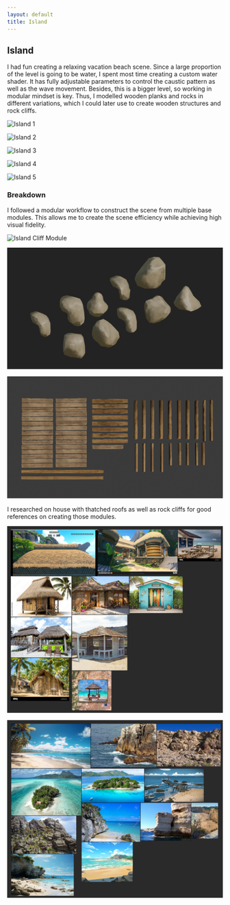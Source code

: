 ```yaml
---
layout: default
title: Island
---
```


<div class="one-column" markdown="1">

## Island
I had fun creating a relaxing vacation beach scene. Since a large proportion of the level is going to be water, I spent most time creating a custom water shader. It has fully adjustable parameters to control the caustic pattern as well as the wave movement. Besides, this is a bigger level, so working in modular mindset is key. Thus, I modelled wooden planks and rocks in different variations, which I could later use to create wooden structures and rock cliffs.

![Island 1](/assets/images/AGD/Island_1.png)

![Island 2](/assets/images/AGD/Island_2.png)

![Island 3](/assets/images/AGD/Island_3.png)

![Island 4](/assets/images/AGD/Island_4.png)

![Island 5](/assets/images/AGD/Island_5.png)

### Breakdown

I followed a modular workflow to construct the scene from multiple base modules. This allows me to create the scene efficiency while achieving high visual fidelity.  

![Island Cliff Module](/assets/images/AGD/Island_moduleCliff.png)

![Island Rock Module](/assets/images/AGD/Island_moduleRock.png)

![Island Wood Module](/assets/images/AGD/Island_modulesWood.png)

I researched on house with thatched roofs as well as rock cliffs for good references on creating those modules.

</div>

<div class="two-column" markdown="1">

![Island Reference 1](/assets/images/AGD/Island_ref_1.png)

![Island Reference 2](/assets/images/AGD/Island_ref_2.png)

</div>